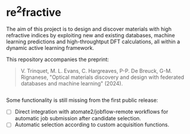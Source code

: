 # re<sup>2</sup>fractive

The aim of this project is to design and discover materials with high refractive indices by exploiting new and existing databases, machine learning predictions and high-throughtput DFT calculations, all within a dynamic active learning framework.

This repository accompanies the preprint:

> V. Trinquet, M. L. Evans, C. Hargreaves, P-P. De Breuck, G-M. Rignanese, "Optical materials discovery and design with federated databases and machine learning" (2024).

![[](img/flow.svg)](img/flow.svg)

Some functionality is still missing from the first public release:

- [ ] Direct integration with atomate2/jobflow-remote workflows for automatic
  job submission after candidate selection.
- [ ] Automatic selection according to custom acquisition functions.
